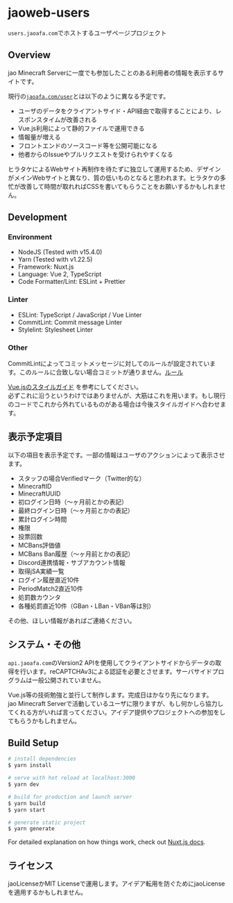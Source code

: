 # jaoweb-users

`users.jaoafa.com`でホストするユーザページプロジェクト

## Overview

jao Minecraft Serverに一度でも参加したことのある利用者の情報を表示するサイトです。

現行の[`jaoafa.com/user`](https://jaoafa.com/user/)とは以下のように異なる予定です。

- ユーザのデータをクライアントサイド・API経由で取得することにより、レスポンスタイムが改善される
- Vue.js利用によって静的ファイルで運用できる
- 情報量が増える
- フロントエンドのソースコード等を公開可能になる
- 他者からのIssueやプルリクエストを受けられやすくなる

ヒラタケによるWebサイト再制作を待たずに独立して運用するため、デザインがメインWebサイトと異なり、質の低いものとなると思われます。ヒラタケの多忙が改善して時間が取れればCSSを書いてもらうことをお願いするかもしれません。

## Development

### Environment

- NodeJS (Tested with v15.4.0)
- Yarn (Tested with v1.22.5)
- Framework: Nuxt.js
- Language: Vue 2, TypeScript
- Code Formatter/Lint: ESLint + Prettier

### Linter

- ESLint: TypeScript / JavaScript / Vue Linter
- CommitLint: Commit message Linter
- Stylelint: Stylesheet Linter

### Other

CommitLintによってコミットメッセージに対してのルールが設定されています。このルールに合致しない場合コミットが通りません。[ルール](https://github.com/conventional-changelog/commitlint/tree/master/%40commitlint/config-conventional#rules)

[Vue.jsのスタイルガイド](https://jp.vuejs.org/v2/style-guide/index.html) を参考にしてください。  
必ずこれに沿うというわけではありませんが、大筋はこれを用います。もし現行のコードでこれから外れているものがある場合は今後スタイルガイドへ合わせます。

## 表示予定項目

以下の項目を表示予定です。一部の情報はユーザのアクションによって表示させます。

- スタッフの場合Verifiedマーク（Twitter的な）
- MinecraftID
- MinecraftUUID
- 初ログイン日時（〜ヶ月前とかの表記）
- 最終ログイン日時（〜ヶ月前とかの表記）
- 累計ログイン時間
- 権限
- 投票回数
- MCBans評価値
- MCBans Ban履歴（〜ヶ月前とかの表記）
- Discord連携情報・サブアカウント情報
- 取得jSA実績一覧
- ログイン履歴直近10件
- PeriodMatch2直近10件
- 処罰数カウンタ
- 各種処罰直近10件（GBan・LBan・VBan等は別） 

その他、ほしい情報があればご連絡ください。

## システム・その他

`api.jaoafa.com`のVersion2 APIを使用してクライアントサイドからデータの取得を行います。reCAPTCHAv3による認証を必要とさせます。サーバサイドプログラムは一般公開されていません。

Vue.js等の技術勉強と並行して制作します。完成日はかなり先になります。  
jao Minecraft Serverで活動しているユーザに限りますが、もし何かしら協力してくれる方がいれば言ってください。アイデア提供やプロジェクトへの参加をしてもらうかもしれません。

## Build Setup

```bash
# install dependencies
$ yarn install

# serve with hot reload at localhost:3000
$ yarn dev

# build for production and launch server
$ yarn build
$ yarn start

# generate static project
$ yarn generate
```

For detailed explanation on how things work, check out [Nuxt.js docs](https://nuxtjs.org).

## ライセンス

jaoLicenseかMIT Licenseで運用します。アイデア転用を防ぐためにjaoLicenseを適用するかもしれません。
